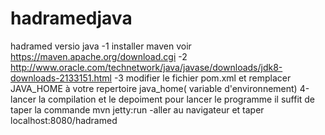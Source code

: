 # hadramedjava
hadramed versio java
-1 installer maven voir https://maven.apache.org/download.cgi
-2 http://www.oracle.com/technetwork/java/javase/downloads/jdk8-downloads-2133151.html 
-3 modifier le fichier pom.xml et remplacer JAVA_HOME  à votre repertoire java_home( variable d'environnement)
4-lancer la compilation et le depoiment 
pour lancer le programme il suffit de taper la commande 
mvn jetty:run
-aller au navigateur et taper  localhost:8080/hadramed
